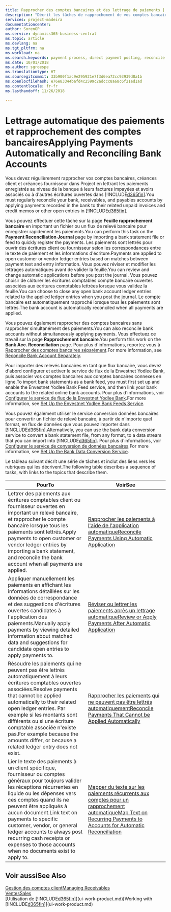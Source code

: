 ```yaml
---
title: Rapprocher des comptes bancaires et des lettrage de paiements | Microsoft Docs
description: "Décrit les tâches de rapprochement de vos comptes bancaires, client, et fournisseur, valider des règlements ou des frais, et lettrer des paiements automatiquement."
services: project-madeira
documentationcenter: 
author: SorenGP
ms.service: dynamics365-business-central
ms.topic: article
ms.devlang: na
ms.tgt_pltfrm: na
ms.workload: na
ms.search.keywords: payment process, direct payment posting, reconcile payment, expenses, cash receipts
ms.date: 10/01/2018
ms.author: sgroespe
ms.translationtype: HT
ms.sourcegitcommit: 33b900f1ac9e295921e7f3d6ea72cc93939d8a1b
ms.openlocfilehash: e76e83344bafd4c2599c2adccc8a68c6f21ed1ad
ms.contentlocale: fr-fr
ms.lasthandoff: 11/26/2018

---
```

# <a name="applying-payments-automatically-and-reconciling-bank-accounts"></a><span data-ttu-id="9dc18-103">Lettrage automatique des paiements et rapprochement des comptes bancaires</span><span class="sxs-lookup"><span data-stu-id="9dc18-103">Applying Payments Automatically and Reconciling Bank Accounts</span></span>
<span data-ttu-id="9dc18-104">Vous devez régulièrement rapprocher vos comptes bancaires, créances client et créances fournisseur dans Project en lettrant les paiements enregistrés au niveau de la banque à leurs factures impayées et avoirs associés ou à d'autres écritures ouvertes dans [!INCLUDE[d365fin](includes/d365fin_long_md.md)].</span><span class="sxs-lookup"><span data-stu-id="9dc18-104">You must regularly reconcile your bank, receivables, and payables accounts by applying payments recorded in the bank to their related unpaid invoices and credit memos or other open entries in [!INCLUDE[d365fin](includes/d365fin_long_md.md)].</span></span>  

<span data-ttu-id="9dc18-105">Vous pouvez effectuer cette tâche sur la page **Feuille rapprochement bancaire** en important un fichier ou un flux de relevé bancaire pour enregistrer rapidement les paiements.</span><span class="sxs-lookup"><span data-stu-id="9dc18-105">You can perform this task on the **Payment Reconciliation Journal** page by importing a bank statement file or feed to quickly register the payments.</span></span> <span data-ttu-id="9dc18-106">Les paiements sont lettrés pour ouvrir des écritures client ou fournisseur selon les correspondances entre le texte de paiement et les informations d'écriture.</span><span class="sxs-lookup"><span data-stu-id="9dc18-106">Payments are applied to open customer or vendor ledger entries based on matches between payment text and entry information.</span></span> <span data-ttu-id="9dc18-107">Vous pouvez réviser et modifier les lettrages automatiques avant de valider la feuille.</span><span class="sxs-lookup"><span data-stu-id="9dc18-107">You can review and change automatic applications before you post the journal.</span></span> <span data-ttu-id="9dc18-108">Vous pouvez choisir de clôturer les écritures comptables compte bancaire ouvertes associées aux écritures comptables lettrées lorsque vous validez la feuille.</span><span class="sxs-lookup"><span data-stu-id="9dc18-108">You can choose to close any open bank account ledger entries related to the applied ledger entries when you post the journal.</span></span> <span data-ttu-id="9dc18-109">Le compte bancaire est automatiquement rapproché lorsque tous les paiements sont lettrés.</span><span class="sxs-lookup"><span data-stu-id="9dc18-109">The bank account is automatically reconciled when all payments are applied.</span></span>

<span data-ttu-id="9dc18-110">Vous pouvez également rapprocher des comptes bancaires sans rapprocher simultanément des paiements.</span><span class="sxs-lookup"><span data-stu-id="9dc18-110">You can also reconcile bank accounts without simultaneously applying payments.</span></span> <span data-ttu-id="9dc18-111">Vous effectuez ce travail sur la page **Rapprochement bancaire**.</span><span class="sxs-lookup"><span data-stu-id="9dc18-111">You perform this work on the **Bank Acc. Reconciliation** page.</span></span> <span data-ttu-id="9dc18-112">Pour plus d'informations, reportez vous à [Rapprocher des comptes bancaires séparément](bank-how-reconcile-bank-accounts-separately.md).</span><span class="sxs-lookup"><span data-stu-id="9dc18-112">For more information, see [Reconcile Bank Account Separately](bank-how-reconcile-bank-accounts-separately.md).</span></span>   

<span data-ttu-id="9dc18-113">Pour importer des relevés bancaires en tant que flux bancaire, vous devez d'abord configurer et activer le service de flux de la Envestnet Yodlee Bank, puis associer vos comptes bancaires aux comptes bancaires connexes en ligne.</span><span class="sxs-lookup"><span data-stu-id="9dc18-113">To import bank statements as a bank feed, you must first set up and enable the Envestnet Yodlee Bank Feed service, and then link your bank accounts to the related online bank accounts.</span></span> <span data-ttu-id="9dc18-114">Pour plus d'informations, voir [Configurer le service de flux de la Envestnet Yodlee Bank](bank-how-setup-bank-statement-service.md).</span><span class="sxs-lookup"><span data-stu-id="9dc18-114">For more information, see [Set Up the Envestnet Yodlee Bank Feeds Service](bank-how-setup-bank-statement-service.md).</span></span>  

<span data-ttu-id="9dc18-115">Vous pouvez également utiliser le service conversion données bancaires pour convertir un fichier de relevé bancaire, à partir de n'importe quel format, en flux de données que vous pouvez importer dans [!INCLUDE[d365fin](includes/d365fin_long_md.md)].</span><span class="sxs-lookup"><span data-stu-id="9dc18-115">Alternatively, you can use the bank data conversion service to convert a bank statement file, from any format, to a data stream that you can import into [!INCLUDE[d365fin](includes/d365fin_long_md.md)].</span></span> <span data-ttu-id="9dc18-116">Pour plus d'informations, voir [Configurer le service de conversion de données bancaires](bank-how-setup-bank-data-conversion-service.md).</span><span class="sxs-lookup"><span data-stu-id="9dc18-116">For more information, see [Set Up the Bank Data Conversion Service](bank-how-setup-bank-data-conversion-service.md).</span></span>  

<span data-ttu-id="9dc18-117">Le tableau suivant décrit une série de tâches et inclut des liens vers les rubriques qui les décrivent.</span><span class="sxs-lookup"><span data-stu-id="9dc18-117">The following table describes a sequence of tasks, with links to the topics that describe them.</span></span>  

| <span data-ttu-id="9dc18-118">Pour</span><span class="sxs-lookup"><span data-stu-id="9dc18-118">To</span></span> | <span data-ttu-id="9dc18-119">Voir</span><span class="sxs-lookup"><span data-stu-id="9dc18-119">See</span></span> |
| --- | --- |
| <span data-ttu-id="9dc18-120">Lettrer des paiements aux écritures comptables client ou fournisseur ouvertes en important un relevé bancaire, et rapprocher le compte bancaire lorsque tous les paiements sont lettrés.</span><span class="sxs-lookup"><span data-stu-id="9dc18-120">Apply payments to open customer or vendor ledger entries by importing a bank statement, and reconcile the bank account when all payments are applied.</span></span> |[<span data-ttu-id="9dc18-121">Rapprocher les paiements à l'aide de l'application automatique</span><span class="sxs-lookup"><span data-stu-id="9dc18-121">Reconcile Payments Using Automatic Application</span></span>](receivables-how-reconcile-payments-auto-application.md) |
| <span data-ttu-id="9dc18-122">Appliquer manuellement les paiements en affichant les informations détaillées sur les données de correspondance et des suggestions d'écritures ouvertes candidates à l'application des paiements.</span><span class="sxs-lookup"><span data-stu-id="9dc18-122">Manually apply payments by viewing detailed information about matched data and suggestions for candidate open entries to apply payments to.</span></span> |[<span data-ttu-id="9dc18-123">Réviser ou lettrer les paiements après un lettrage automatique</span><span class="sxs-lookup"><span data-stu-id="9dc18-123">Review or Apply Payments After Automatic Application</span></span>](receivables-how-review-apply-payments-auto-application.md) |
| <span data-ttu-id="9dc18-124">Résoudre les paiements qui ne peuvent pas être lettrés automatiquement à leurs écritures comptables ouvertes associées.</span><span class="sxs-lookup"><span data-stu-id="9dc18-124">Resolve payments that cannot be applied automatically to their related open ledger entries.</span></span> <span data-ttu-id="9dc18-125">Par exemple si les montants sont différents ou si une écriture comptable associée n'existe pas.</span><span class="sxs-lookup"><span data-stu-id="9dc18-125">For example because the amounts differ, or because a related ledger entry does not exist.</span></span> |[<span data-ttu-id="9dc18-126">Rapprocher les paiements qui ne peuvent pas être lettrés automatiquement</span><span class="sxs-lookup"><span data-stu-id="9dc18-126">Reconcile Payments That Cannot be Applied Automatically</span></span>](receivables-how-reconcile-payments-cannot-apply-auto.md) |
| <span data-ttu-id="9dc18-127">Lier le texte des paiements à un client spécifique, fournisseur ou comptes généraux pour toujours valider les réceptions récurrentes en liquide ou les dépenses vers ces comptes quand ils ne peuvent être appliqués à aucun document.</span><span class="sxs-lookup"><span data-stu-id="9dc18-127">Link text on payments to specific customer, vendor, or general ledger accounts to always post recurring cash receipts or expenses to those accounts when no documents exist to apply to.</span></span> |[<span data-ttu-id="9dc18-128">Mapper du texte sur les paiements récurrents aux comptes pour un rapprochement automatique</span><span class="sxs-lookup"><span data-stu-id="9dc18-128">Map Text on Recurring Payments to Accounts for Automatic Reconciliation</span></span>](receivables-how-map-text-recurring-payments-accounts-auto-reconcilliation.md) |

## <a name="see-also"></a><span data-ttu-id="9dc18-129">Voir aussi</span><span class="sxs-lookup"><span data-stu-id="9dc18-129">See Also</span></span>
[<span data-ttu-id="9dc18-130">Gestion des comptes client</span><span class="sxs-lookup"><span data-stu-id="9dc18-130">Managing Receivables</span></span>](receivables-manage-receivables.md)  
[<span data-ttu-id="9dc18-131">Ventes</span><span class="sxs-lookup"><span data-stu-id="9dc18-131">Sales</span></span>](sales-manage-sales.md)  
<span data-ttu-id="9dc18-132">[Utilisation de [!INCLUDE[d365fin](includes/d365fin_md.md)]](ui-work-product.md)</span><span class="sxs-lookup"><span data-stu-id="9dc18-132">[Working with [!INCLUDE[d365fin](includes/d365fin_md.md)]](ui-work-product.md)</span></span>

